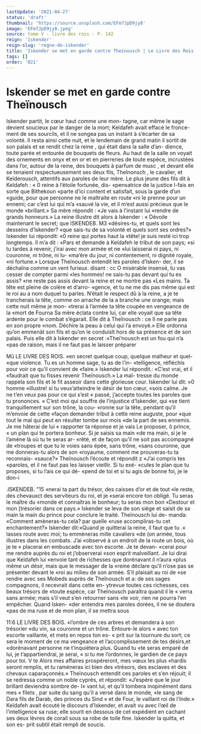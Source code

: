 ```yaml
---
lastUpdate: '2021-04-27'
status: 'draft'
thumbnail: 'https://source.unsplash.com/EFm7JpD9jy8'
image: 'EFm7JpD9jy8.jpeg'
source: tome V - livre des rois - P. 142
reign: 'Iskender'
reign-slug: 'regne-de-iskender'
title: 'Iskender se met en garde contre Theïnousch | Le Livre des Rois | Shâhnâmeh'
tags: []
order: '021'
---
```


# Iskender se met en garde contre Theïnousch

Iskender partit, le cœur haut comme une mon- tagne, car même le sage devient soucieux par le danger de la mort; Keïdafeh avait effacé le fronce- ment de ses sourcils, et il ne songea pas un instant à s’écarter de sa volonté. Il resta ainsi cette nuit, et
le lendemain de grand matin il sortit de son palais et se rendit chez la reine , qui était dans la salle d’an- dience, toute parée et entourée de bouquets de fleurs.
Au haut de la salle on voyait des ornements en onyx et en or et en pierreries de toute espèce, incrustées dans l’or, autour de la reine, des bouquets à parfum
de musc , et devant elle se tenaient respectueusement
ses deux fils, Theînonsch , le cavalier, et Keïderousch,
attentifs aux paroles de leur mère. Le plus jeune des fils dit à Keîdafeh : « 0 reine à l’étoile fortunée, dis-
«pensatrice de la justice l-fais en sorte que Bithekoun
«parte d’ici content et satisfait, sous la garde d’un
«guide, pour que personne ne le maltraite en route «ni le prenne pour un ennemi; car c’est lui qui m’a
«sauvé la vie, et il m’est aussi précieux que le monde «brillant.» Sa mère répondit : «Je vais à l’instant lui
«rendre de grands honneurs.» La reine illustre dit alors à Iskender : « Dévoile maintenant le secret; que
lSKENDEB. M3 «désires-tu, et quels sont les desseins d’lskender?
«que sais-tu de sa volonté et quels sont ses ordres?» Iskender lui répondit: «0 reine qui portes haut la «tête! je suis resté ici trop longtemps. Il m’a dit : «Pars et demande à Keïdafeh le tribut de son pays; «si tu tardes à revenir, j’irai avec mon armée et ne
«lui laisserai ni pays, ni couronne, ni trône, ni lu- «ma’ère du jour, ni contentement, ni dignité royale,
«ni fortune.»
Lorsque Theïnousch entendit les paroles d’Isken-
der, il se déchaîna comme un vent furieux. disant :
cc O misérable insensé, tu vas cesser de compter parmi «les hommes! ne sais-tu pas devant qui tu es assis? «ne reste pas assis devant la reine et ne montre pas «Les mains. Ta tête est pleine de colère et d’arro- «gence, et tu ne me dis pas même qui est le roi au
a nom duquel tu parles. N’était le respect dû à la reine,
a je te trancherais la tête, comme on arrache de la a branche une orange; mais cette nuit même je mon- «trerai à l’armée ta tête coupée en vengeance de la
«mort de Fourna Sa mère éclata contre lui, car elle voyait que sa tête ardente pour le combat s’égarait.
Elle dit à Theînousch : ce Il ne parle pas en son propre «nom. Déchire la peau à celui qui l’a envoyé.» Elle
ordonna qu’on emmenât son fils et qu’on le conduisît
hors de sa présence et de son palais. Puis elle dit à Iskender en secret :«Thei’nousch est un fou qui n’a
«pas de raison, mais il ne faut pas le laisser préparer

Mû LE LIVRE DES ROIS.
«en secret quelque coup, quelque malheur et quel- «que violence. Tu es un homme sage, tu as de l’in- «telligence, réfléchis pour voir ce qu’il convient de
«faire.» Iskender lui répondit.: «C’est vrai, et il
«faudrait que tu fisses revenir Theïnousch.» La maî-
tresse du monde rappela son fils et le fit asseoir dans
cette glorieuse cour. Iskender lui dit: «0 homme «illustre! si tu veux’atteindre le désir de ton cœur,
«sois calme. Je ne t’en veux pas pour ce qui s’est « passé, j’accepte toutes les paroles que tu prononces. « C’est moi qui souffre de l’injustice d’lskender, qui
«se tient tranquillement sur son trône, la cou- «ronne sur la tête, pendant qu’il m’envoie de cette
«façon demander tribut à cette reine auguste, pour «que tout le mal qui peut en résulter tombe sur mois «de la part de ses ennemis. Je me hâterai de lui
« rapporter ta réponse et je vais Le proposer, ô prince,
« un plan qui te portera bonheur. Si je saisis sa main «de ma main, si je le l’amène là où tu te seras ar-
«rêté, et de façon qu’il ne soit pas accompagné de
«troupes et que tu le voies sans épée, sans trône,
«sans couronne, que me donneras-tu alors de son
«royaume, comment me prouveras-tu ta reconnais- «sauce?»
Theïnousch l’écoute et répondit z «J’ai compris tes
«paroles, et il ne faut pas les laisser vieillir. Si tu exé- «cules le plan que tu proposes, si tu l’ais ce qui dé- «pend de toi et si tu agis de bonne foi, je le don-i

.lSKENDEB. "15 «nerai ta part du trésor, des caisses d’or et de tout
«le reste, des chevauxct des serviteurs du roi, et je «serai encore ton obligé. Tu seras le maître du «monde et connaîtras le bonheur; tu seras mon bon «Destour et mon [trésorier dans ce pays.» Iskender
se leva de son siége et saisit de sa main la main du prince pour conclure le traité. Theïnousch lui de- manda: «Comment amèneras-tu cela? par quelle «ruse accompliras-tu cet enchantement?» Iskender dit:«Quand je quitterai la reine, il faut que tu .« lasses route avec moi; tu emmèneras mille cavaliers «de (on armée, tous illustres dans les combats. J’ai «observé à un endroit de la route un bois, où je te
« placerai en embuscade avec ton escorte. Je te devan- «cerai pour me rendre auprès du roi et j’observerai «son esprit malveillant. Je lui dirai que Keïdafeh lui «envoie tant de richesses que dorénavant il n’aura
«plus même un désir, mais que le messager de la «reine déclare qu’il n’ose pas se présenter devant le
«roi au milieu de son armée. S’il plaisait au roi de «se rendre avec ses Mobeds auprès de Theînousch et
a: de ses sages compagnons, il recevrait dans cette en- ytrevue toutes ces richesses, ces beaux trésors de «toute espèce, car Theïnousch paraîtra quand il le
« verra sans armée; mais s’il veut s’en retourner sans
«te voir, rien ne pourra l’en empêcher. Quand Isken- «der entendra mes paroles dorées, il ne se doutera «pas de ma ruse et de mon plan, il se mettra sous

11:6 LE LIVRE DES BOIS. «l’ombre de ces arbres et demandera à son trésorier
«du vin, sa couronne et un trône. Entoure-le alors « avec ton escorte vaillante, et mets en repos ton es- « prit sur la tournure du sort; ce sera le moment de ce ma vengeance et l’accomplissement de tes désirs,et «dorénavant personne ne t’inquiétera plus. Quand tu
«te seras emparé de lui, je t’appartiendrai, je serai,
« si tu me l’ordonnes, le gardien de ce pays pour toi. V te Alors mes affaires prospéreront, mes vœux les plus «hardis seront remplis, et tu ramèneras ici bien des «trésors, des esclaves et des chevaux caparaçonnés.»
Theïnousch entendit ces paroles et s’en réjouit; il
se redressa comme un noble cyprès, et répondit: «J’espère que le jour brillant deviendra sombre de-
I« vant lui, et qu’il tombera inopinément dans mes
« filets , par suite du sang qu’il a versé dans le monde,
«le sang de Dara fils de Darab, des princes du Sind « et de Four, le vaillant roi de l’Inde.» Keïdafeh avait
écouté le discours d’Iskender, et avait vu avec l’œil
de l’intelligence sa ruse; elle sourit en dessous de cet expédient en cachant ses deux lèvres de corail sous
sa robe de toile fine. Iskender la quitta, et son es-
prit subtil était rempli de soucis.
